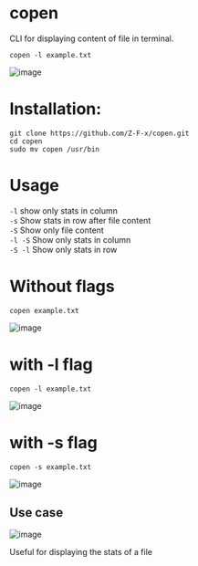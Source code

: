 # copen
CLI for displaying content of file in terminal. 

`copen -l example.txt `

![image](https://github.com/user-attachments/assets/cfcad8ea-8c29-4c63-a085-172206a63275)


# Installation: 

`git clone https://github.com/Z-F-x/copen.git`\
`cd copen`\
`sudo mv copen /usr/bin`

# Usage
`-l` show only stats in column\
`-s` Show stats in row after file content\
`-S` Show only file content\
`-l -S` Show only stats in column\
`-S -l` Show only stats in row

# Without flags
`copen example.txt`

![image](https://github.com/user-attachments/assets/6389905f-d470-480a-9b7c-7d42d973118d)

# with -l flag
`copen -l example.txt `

![image](https://github.com/user-attachments/assets/cfcad8ea-8c29-4c63-a085-172206a63275)

# with -s flag 

`copen -s example.txt`

![image](https://github.com/user-attachments/assets/c4471d0e-1734-4560-86b6-08fc8754354e)

## Use case

![image](https://github.com/user-attachments/assets/96ae4c49-5dde-4dac-ae54-cab28a5c67b6)

Useful for displaying the stats of a file
